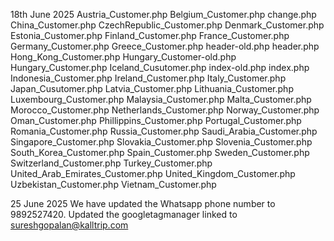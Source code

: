 18th June 2025
Austria_Customer.php 
Belgium_Customer.php
change.php
China_Customer.php
CzechRepublic_Customer.php
Denmark_Customer.php
Estonia_Customer.php
Finland_Customer.php
France_Customer.php
Germany_Customer.php
Greece_Customer.php
header-old.php
header.php
Hong_Kong_Customer.php
Hungary_Customer-old.php
Hungary_Customer.php
Iceland_Cusutomer.php
index-old.php
index.php
Indonesia_Customer.php
Ireland_Customer.php
Italy_Customer.php
Japan_Cusutomer.php
Latvia_Customer.php
Lithuania_Customer.php
Luxembourg_Customer.php
Malaysia_Customer.php
Malta_Customer.php
Morocco_Customer.php
Netherlands_Customer.php
Norway_Customer.php
Oman_Customer.php
Phillippins_Customer.php
Portugal_Customer.php
Romania_Customer.php
Russia_Customer.php
Saudi_Arabia_Customer.php
Singapore_Customer.php
Slovakia_Customer.php
Slovenia_Customer.php
South_Korea_Customer.php
Spain_Customer.php
Sweden_Customer.php
Switzerland_Customer.php
Turkey_Customer.php
United_Arab_Emirates_Customer.php
United_Kingdom_Customer.php
Uzbekistan_Customer.php
Vietnam_Customer.php

25 June 2025
We have updated the Whatsapp phone number to 9892527420.
Updated the googletagmanager linked to sureshgopalan@kalltrip.com